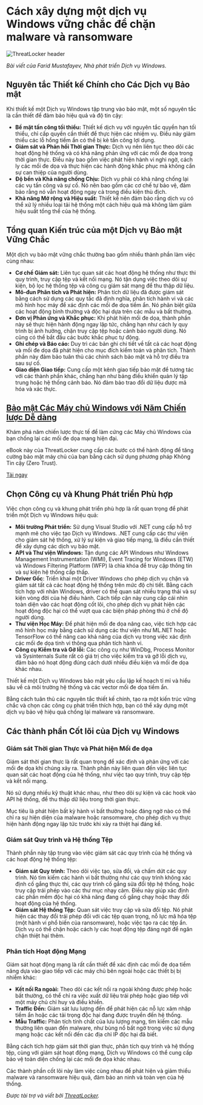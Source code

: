 # Cách xây dựng một dịch vụ Windows vững chắc để chặn malware và ransomware

![ThreatLocker header](https://www.bleepstatic.com/content/posts/2025/06/04/build-a-windows-service.jpg)

_Bài viết của Farid Mustafayev, Nhà phát triển Dịch vụ Windows._

## Nguyên tắc Thiết kế Chính cho Các Dịch vụ Bảo mật

Khi thiết kế một Dịch vụ Windows tập trung vào bảo mật, một số nguyên tắc là cần thiết để đảm bảo hiệu quả và độ tin cậy:

* **Bề mặt tấn công tối thiểu:** Thiết kế dịch vụ với nguyên tắc quyền hạn tối thiểu, chỉ cấp quyền cần thiết để thực hiện các nhiệm vụ. Điều này giảm thiểu các lỗ hổng tiềm ẩn có thể bị kẻ tấn công lợi dụng.
* **Giám sát và Phản hồi Thời gian Thực:** Dịch vụ nên liên tục theo dõi các hoạt động hệ thống và có khả năng phản ứng với các mối đe dọa trong thời gian thực. Điều này bao gồm việc phát hiện hành vi nghi ngờ, cách ly các mối đe dọa và thực hiện các hành động khắc phục mà không cần sự can thiệp của người dùng.
* **Độ bền và Khả năng chống Chịu:** Dịch vụ phải có khả năng chống lại các vụ tấn công và sự cố. Nó nên bao gồm các cơ chế tự bảo vệ, đảm bảo rằng nó vẫn hoạt động ngay cả trong điều kiện thù địch.
* **Khả năng Mở rộng và Hiệu suất:** Thiết kế nên đảm bảo rằng dịch vụ có thể xử lý nhiều loại tải hệ thống một cách hiệu quả mà không làm giảm hiệu suất tổng thể của hệ thống.

## Tổng quan Kiến trúc của một Dịch vụ Bảo mật Vững Chắc

Một dịch vụ bảo mật vững chắc thường bao gồm nhiều thành phần làm việc cùng nhau:

* **Cơ chế Giám sát:** Liên tục quan sát các hoạt động hệ thống như thực thi quy trình, truy cập tệp và kết nối mạng. Nó tận dụng việc theo dõi sự kiện, bộ lọc hệ thống tệp và công cụ giám sát mạng để thu thập dữ liệu.
* **Mô-đun Phân tích và Phát hiện:** Phân tích dữ liệu đã được giám sát bằng cách sử dụng các quy tắc đã định nghĩa, phân tích hành vi và các mô hình học máy để xác định các mối đe dọa tiềm ẩn. Nó phân biệt giữa các hoạt động bình thường và độc hại dựa trên các mẫu và bất thường.
* **Đơn vị Phản ứng và Khắc phục:** Khi phát hiện mối đe dọa, thành phần này sẽ thực hiện hành động ngay lập tức, chẳng hạn như cách ly quy trình bị ảnh hưởng, chặn truy cập tệp hoặc cảnh báo người dùng. Nó cũng có thể bắt đầu các bước khắc phục tự động.
* **Ghi chép và Báo cáo:** Duy trì các bản ghi chi tiết về tất cả các hoạt động và mối đe dọa đã phát hiện cho mục đích kiểm toán và phân tích. Thành phần này đảm bảo tuân thủ các chính sách bảo mật và hỗ trợ điều tra sau sự cố.
* **Giao diện Giao tiếp:** Cung cấp một kênh giao tiếp bảo mật để tương tác với các thành phần khác, chẳng hạn như bảng điều khiển quản lý tập trung hoặc hệ thống cảnh báo. Nó đảm bảo trao đổi dữ liệu được mã hóa và xác thực.

## [Bảo mật Các Máy chủ Windows với Năm Chiến lược Dễ dàng](https://www.threatlocker.com/ebooks/securing-windows-servers?utm%5Fsource=bleeping%5Fcomputer&utm%5Fmedium=sponsor&utm%5Fcampaign=windows%5Fservers%5Febook%5Fq2%5F25&utm%5Fcontent=windows%5Fservers%5Febook&utm%5Fterm=display)

Khám phá năm chiến lược thực tế để làm cứng các Máy chủ Windows của bạn chống lại các mối đe dọa mạng hiện đại.

 eBook này của ThreatLocker cung cấp các bước có thể hành động để tăng cường bảo mật máy chủ của bạn bằng cách sử dụng phương pháp Không Tin cậy (Zero Trust).

[Tải ngay](https://www.threatlocker.com/ebooks/securing-windows-servers?utm%5Fsource=bleeping%5Fcomputer&utm%5Fmedium=sponsor&utm%5Fcampaign=windows%5Fservers%5Febook%5Fq2%5F25&utm%5Fcontent=windows%5Fservers%5Febook&utm%5Fterm=display)

## Chọn Công cụ và Khung Phát triển Phù hợp

Việc chọn công cụ và khung phát triển phù hợp là rất quan trọng để phát triển một Dịch vụ Windows hiệu quả:

* **Môi trường Phát triển:** Sử dụng Visual Studio với .NET cung cấp hỗ trợ mạnh mẽ cho việc tạo Dịch vụ Windows. .NET cung cấp các thư viện cho giám sát hệ thống, xử lý sự kiện và giao tiếp mạng, là điều cần thiết để xây dựng các dịch vụ bảo mật.
* **API và Thư viện Windows:** Tận dụng các API Windows như Windows Management Instrumentation (WMI), Event Tracing for Windows (ETW) và Windows Filtering Platform (WFP) là chìa khóa để truy cập thông tin và sự kiện hệ thống cấp thấp.
* **Driver Gốc**: Triển khai một Driver Windows cho phép dịch vụ chặn và giám sát tất cả các hoạt động hệ thống trên mức độ chi tiết. Bằng cách tích hợp với nhân Windows, driver có thể quan sát nhiều trạng thái và sự kiện vòng đời của hệ điều hành. Cách tiếp cận này cung cấp cái nhìn toàn diện vào các hoạt động cốt lõi, cho phép dịch vụ phát hiện các hoạt động độc hại có thể vượt qua các biện pháp phòng thủ ở chế độ người dùng.
* **Thư viện Học Máy:** Để phát hiện mối đe dọa nâng cao, việc tích hợp các mô hình học máy bằng cách sử dụng các thư viện như ML.NET hoặc TensorFlow có thể nâng cao khả năng của dịch vụ trong việc xác định các mối đe dọa tinh vi thông qua phân tích hành vi.
* **Công cụ Kiểm tra và Gỡ lỗi:** Các công cụ như WinDbg, Process Monitor và Sysinternals Suite rất có giá trị cho việc kiểm tra và gỡ lỗi dịch vụ, đảm bảo nó hoạt động đúng cách dưới nhiều điều kiện và mối đe dọa khác nhau.

Thiết kế một Dịch vụ Windows bảo mật yêu cầu lập kế hoạch tỉ mỉ và hiểu sâu về cả môi trường hệ thống và các vector mối đe dọa tiềm ẩn.

Bằng cách tuân thủ các nguyên tắc thiết kế chính, tạo ra một kiến trúc vững chắc và chọn các công cụ phát triển thích hợp, bạn có thể xây dựng một dịch vụ bảo vệ hiệu quả chống lại malware và ransomware.

## Các thành phần Cốt lõi của Dịch vụ Windows

### Giám sát Thời gian Thực và Phát hiện Mối đe dọa

Giám sát thời gian thực là rất quan trọng để xác định và phản ứng với các mối đe dọa khi chúng xảy ra. Thành phần này liên quan đến việc liên tục quan sát các hoạt động của hệ thống, như việc tạo quy trình, truy cập tệp và kết nối mạng.

Nó sử dụng nhiều kỹ thuật khác nhau, như theo dõi sự kiện và các hook vào API hệ thống, để thu thập dữ liệu trong thời gian thực.

Mục tiêu là phát hiện bất kỳ hành vi bất thường hoặc đáng ngờ nào có thể chỉ ra sự hiện diện của malware hoặc ransomware, cho phép dịch vụ thực hiện hành động ngay lập tức trước khi xảy ra thiệt hại đáng kể.

### Giám sát Quy trình và Hệ thống Tệp

Thành phần này tập trung vào việc giám sát các quy trình của hệ thống và các hoạt động hệ thống tệp:

* **Giám sát Quy trình:** Theo dõi việc tạo, sửa đổi, và chấm dứt các quy trình. Nó tìm kiếm các hành vi bất thường như các quy trình không xác định cố gắng thực thi, các quy trình cố gắng sửa đổi tệp hệ thống, hoặc truy cập trái phép vào các thư mục nhạy cảm. Điều này giúp xác định các phần mềm độc hại có khả năng đang cố gắng chạy hoặc thay đổi hoạt động của hệ thống.
* **Giám sát Hệ thống Tệp:** Quan sát việc truy cập và sửa đổi tệp. Nó phát hiện các thay đổi trái phép đối với các tệp quan trọng, nỗ lực mã hóa tệp (một hành vi phổ biến của ransomware), hoặc việc tạo ra các tệp ẩn. Dịch vụ có thể chặn hoặc cách ly các hoạt động tệp đáng ngờ để ngăn chặn thiệt hại thêm.

### Phân tích Hoạt động Mạng

Giám sát hoạt động mạng là rất cần thiết để xác định các mối đe dọa tiềm năng dựa vào giao tiếp với các máy chủ bên ngoài hoặc các thiết bị bị nhiễm khác:

* **Kết nối Ra ngoài:** Theo dõi các kết nối ra ngoài không được phép hoặc bất thường, có thể chỉ ra việc xuất dữ liệu trái phép hoặc giao tiếp với một máy chủ chỉ huy và điều khiển.
* **Traffic Đến:** Giám sát lưu lượng đến để phát hiện các nỗ lực xâm nhập tiềm ẩn hoặc các tải trọng độc hại đang được truyền đến hệ thống.
* **Mẫu Traffic:** Phân tích tính chất của lưu lượng mạng, tìm kiếm các mẫu thường liên quan đến malware, như bùng nổ bất ngờ trong việc sử dụng mạng hoặc các kết nối đến các địa chỉ IP độc hại đã biết.

Bằng cách tích hợp giám sát thời gian thực, phân tích quy trình và hệ thống tệp, cùng với giám sát hoạt động mạng, Dịch vụ Windows có thể cung cấp bảo vệ toàn diện chống lại các mối đe dọa khác nhau.

Các thành phần cốt lõi này làm việc cùng nhau để phát hiện và giảm thiểu malware và ransomware hiệu quả, đảm bảo an ninh và toàn vẹn của hệ thống.

_Được tài trợ và viết bởi [ThreatLocker](https://www.threatlocker.com/?utm%5Fsource=bleeping%5Fcomputer&utm%5Fmedium=sponsor&utm%5Fcampaign=build%5Frobust%5Fwindows%5Fservice%5Ffarid%5Fq2%5F25&utm%5Fcontent=build%5Frobust%5Fwindows%5Fservice%5Ffarid&utm%5Fterm=display)._